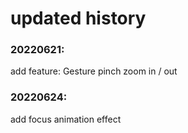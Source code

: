 # updated history

### 20220621:
add feature: Gesture pinch zoom in / out 


### 20220624:
add focus animation effect
